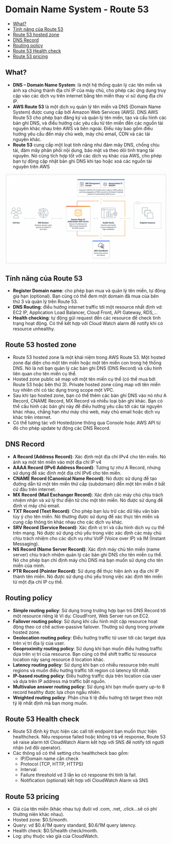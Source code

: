 # Domain Name System - Route 53

- [What?](#what)
- [Tính năng của Route 53](#tính-năng-của-route-53)
- [Route 53 hosted zone](#route-53-hosted-zone)
- [DNS Record](#dns-record)
- [Routing policy](#routing-policy)
- [Route 53 Health check](#route-53-health-check)
- [Route 53 pricing](#route-53-pricing)

## What?

- **DNS – Domain Name System**: là một hệ thống quản lý các tên miền và ánh xạ chúng thành địa chỉ IP của máy chủ, cho phép các ứng dụng truy cập vào các dịch vụ trên internet bằng tên miền thay vì sử dụng địa chỉ IP.
- **AWS Route 53** là một dịch vụ quản lý tên miền và DNS (Domain Name System) được cung cấp bởi Amazon Web Services (AWS). DNS AWS Route 53 cho phép bạn đăng ký và quản lý tên miền, tạo và cấu hình các bản ghi DNS, và điều hướng các yêu cầu từ tên miền đến các nguồn tài nguyên khác nhau trên AWS và bên ngoài. Điều này bao gồm điều hướng yêu cầu đến máy chủ web, máy chủ email, CDN và các tài nguyên khác.
- **Route 53** cung cấp một loạt tính năng như đám mây DNS, chống chịu tải, đám mây phân phối nội dung, bảo mật và theo dõi tình trạng tài nguyên. Nó cũng tích hợp tốt với các dịch vụ khác của AWS, cho phép bạn tự động cập nhật bản ghi DNS khi tạo hoặc xoá các nguồn tài nguyên trên AWS

![Alt text](./image/r53.png)

## Tính năng của Route 53

- **Register Domain name**: cho phép bạn mua và quản lý tên miền, tự đông gia hạn (optional). Bạn cũng có thể đem một domain đã mua của bên thứ 3 và quản lý trên Route 53.
- **DNS Routing**: điều hướng internet traffic tới một resource nhất định vd: EC2 IP, Application Load Balancer, Cloud Front, API Gateway, RDS,...
- **Health checking**: tự động gửi request đến các resource để check tình trạng hoạt động. Có thể kết hợp với Cloud Watch alarm để notify khi có resource unhealthy.

## Route 53 hosted zone

- Route 53 hosted zone là một khái niệm trong AWS Route 53. Một hosted zone đại diện cho một tên miền hoặc một tên miền con trong hệ thống DNS. Nó là nơi bạn quản lý các bản ghi DNS (DNS Record) và cấu hình liên quan cho tên miền cụ thể.
- Hosted zone public sẽ map với một tên miền cụ thể (có thể mua bởi Route 53 hoặc bên thứ 3). Private hosted zone cũng map với tên miền tuy nhiên chỉ có tác dụng trong scope một VPC.
- Sau khi tạo hosted zone, bạn có thể thêm các bản ghi DNS vào nó như A Record, CNAME Record, MX Record và nhiều loại bản ghi khác. Bạn có thể cấu hình các bản ghi này để điều hướng yêu cầu tới các tài nguyên khác nhau, chẳng hạn như máy chủ web, máy chủ email hoặc dịch vụ khác trên internet.
- Có thể tương tác với Hostedzone thông qua Console hoặc AWS API từ đó cho phép update tự động các DNS Record.

## DNS Record

- **A Record (Address Record)**: Xác định một địa chỉ IPv4 cho tên miền. Nó ánh xạ một tên miền vào một địa chỉ IP v4
- **AAAA Record (IPv6 Address Record)**: Tương tự như A Record, nhưng sử dụng để xác định một địa chỉ IPv6 cho tên miền.
- **CNAME Record (Canonical Name Record)**: Nó được sử dụng để tạo đường dẫn từ một tên miền thứ cấp (subdomain) đến một tên miền ở bất cứ đâu trên internet.
- **MX Record (Mail Exchanger Record)**: Xác định các máy chủ chịu trách nhiệm nhận và xử lý thư điện tử cho một tên miền. Nó được sử dụng để định vị máy chủ email.
- **TXT Record (Text Record)**: Cho phép bạn lưu trữ các dữ liệu văn bản tùy ý cho tên miền. Nó thường được sử dụng để xác thực tên miền và cung cấp thông tin khác nhau cho các dịch vụ khác.
- **SRV Record (Service Record)**: Xác định vị trí và cấu hình dịch vụ cụ thể trên mạng. Nó được sử dụng chủ yếu trong việc xác định các máy chủ chịu trách nhiệm cho các dịch vụ như VoIP (Voice over IP) và IM (Instant Messaging).
- **NS Record (Name Server Record)**: Xác định máy chủ tên miền (name server) chịu trách nhiệm quản lý các bản ghi DNS cho tên miền cụ thể. Nó cho phép bạn chỉ định máy chủ DNS mà bạn muốn sử dụng cho tên miền của mình.
- **PTR Record (Pointer Record)**: Sử dụng để thực hiện ánh xạ địa chỉ IP thành tên miền. Nó được sử dụng chủ yếu trong việc xác định tên miền từ một địa chỉ IP cụ thể.

## Routing policy

- **Simple routing policy**: Sử dụng trong trường hợp bạn trỏ DNS Record tới một resource riêng lẻ Ví dụ: CloudFront, Web Server run on EC2.
- **Failover routing policy**: Sử dụng khi cấu hình một cặp resource hoạt động theo cơ chế active-passive failover. Thường sử dụng trong private hosted zone.
- **Geolocation routing policy**: Điều hướng traffic từ user tới các target dựa trên vị trí địa lý của user.
- **Geoproximity routing policy**: Sử dụng khi bạn muốn điều hướng traffic dựa trên vị trí của resource. Bạn cũng có thể shift traffic từ resource location này sang resource ở location khác.
- **Latency routing policy**: Sử dụng khi bạn có nhiều resource trên multi regions và muốn điều hướng traffic tới region có latency tốt nhất.
- **IP-based routing policy**: Điều hướng traffic dựa trên location của user và dựa trên IP address mà traffic bắt nguồn.
- **Multivalue answer routing policy**: Sử dụng khi bạn muốn query up-to 8 record healthy được lựa chọn ngẫu nhiên.
- **Weighted routing policy**: Phân chia tỉ lệ điều hướng tới target theo một tỷ lệ nhất định mà bạn mong muốn.

## Route 53 Health check

- Route 53 định kỳ thực hiện các call tới endpoint bạn muốn thực hiện healthcheck. Nếu response failed hoặc không trả về response, Route 53 sẽ raise alarm tới CloudWatch Alarm kết hợp với SNS để notify tới người nhận (vd đội operator).
- Các thông số có thể setting cho healthcheck bao gồm:
  - IP/Domain name cần check
  - Protocol (TCP, HTTP, HTTPS)
  - Interval
  - Failure threshold vd 3 lần ko có resposne thì tính là fail.
  - Notification (optional) kết hợp với CloudWatch Alarm và SNS

## Route 53 pricing

- Giá của tên miền (khác nhau tuỳ đuôi vd .com, .net, .click...sẽ có phí thường niên khác nhau).
- Hosted zone: $0.5/month.
- Query: vd $0.4/1M query standard, $0.6/1M query latency.
- Health check: $0.5/health check/month.
- Log: phụ thuộc vào giá của CloudWatch.
